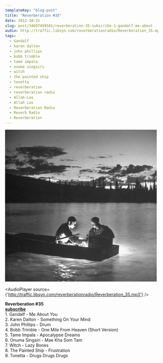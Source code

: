 ```yaml
---
templateKey: "blog-post"
title: "Reverberation #35"
date: 2012-10-31
slug: post/34697459581/reverberation-35-subscribe-1-gandalf-me-about
audio: http://traffic.libsyn.com/reverberationradio/Reverberation_35.mp3
tags:
  - Gandalf
  - karen dalton
  - john phillips
  - bobb trimble
  - tame impala
  - onuma singsiri
  - witch
  - the painted ship
  - tonetta
  - reverberation
  - reverberation radio
  - Allah-Las
  - Allah Las
  - Reverberation Radio
  - Reverb Radio
  - Reverberation
---
```


![Reverberation #35](../images/9f4d46b2fc5107143fea868bc08139e60d07822c88981c7ea212308229c8b968.jpg)

<AudioPlayer source={'http://traffic.libsyn.com/reverberationradio/Reverberation_35.mp3'} />

<p><strong>Reverberation #35<br /></strong><strong><a href="https://itunes.apple.com/us/podcast/reverberation-radio/id520739212?ign-mpt=uo%3D4" title="subscribe" target="_blank">subscribe</a><br /></strong>1. Gandalf - Me About You<br />2. Karen Dalton - Something On Your Mind<br />3. John Phillips - Drum<br />4. Bobb Trimble - One Mile From Heaven (Short Version)<br />5. Tame Impala - Apocalypse Dreams<br />6. Onuma Singsiri - Mae Kha Som Tam<br />7. Witch - Lazy Bones<br />8. The Painted Ship - Frustration<br />9. Tonetta - Drugs Drugs Drugs</p>
